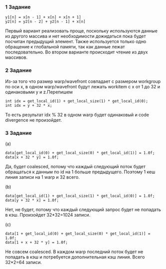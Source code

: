 ### 1 Задание
    y1[n] = x[n - 1] + x[n] + x[n + 1]
    y2[n] = y2[n - 2] + y2[n - 1] + x[n]

Первый вариант реализовать проще, поскольку используются данные из другого массива и нет необходимости дожидаться пока будет посчитан предыдущий элемент. Также используется только одно обращение к глобальной памяти, так как данные лежат последовательно. Во втором варианте происходит чтение из двух массивов.

### 2 Задание
Из-за того что размер warp/wavefront совпадает с размером workgroup по оси x, в одном warp/wavefront будут лежать workitem с x от 1 до 32 и одинаковыми y и z.Перепишем 
    
    int idx = get_local_id(1) + get_local_size(1) * get_local_id(0);
    int idx = y + 32 * x;
То есть результат idx % 32 в одном warp будет одинаковый и code divergence не произойдет.

### 3 Задание
(a)

    data[get_local_id(0) + get_local_size(0) * get_local_id(1)] = 1.0f;
    data[x + 32 * y] = 1.0f;

Да, будет coalesced, потому что каждый следующий поток будет обращаться к данным по id на 1 больше предыдущего. Поэтому 1 кеш линия записи на 1 warp и 32 всего.

(b)

    data[get_local_id(1) + get_local_size(1) * get_local_id(0)] = 1.0f;
    data[y + 32 * x] = 1.0f;

Нет, не будет, потому что каждый следующий запрос будет не попадать в кэш. Произойдет 32*32=1024 записи.

(с)

    data[1 + get_local_id(0) + get_local_size(0) * get_local_id(1)] = 1.0f;
    data[1 + x + 32 * y] = 1.0f;

Не совсем coalesced. В каждом warp последний поток будет не попадать в кэш и потребуется дополнительная кэш линия. Всего 32*2=64 записи.
